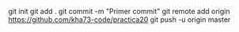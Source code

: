 git init
git add .
git commit -m "Primer commit"
git remote add origin https://github.com/kha73-code/practica20
git push -u origin master
